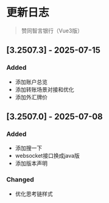 # 更新日志

> 赞同智言银行（Vue3版）


## [3.2507.3] - 2025-07-15

### Added
- 添加账户总览
- 添加转账场景对接和优化
- 添加外汇牌价



## [3.2507.0] - 2025-07-08

### Added
- 添加搜一下
- websocket接口换成java版
- 添加版本声明
### Changed
- 优化思考链样式